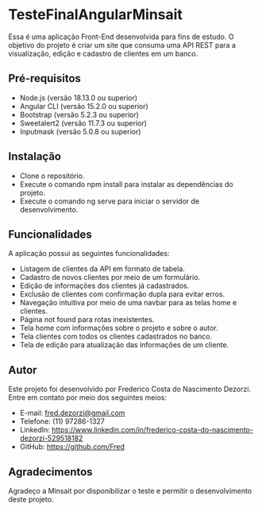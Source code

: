 # TesteFinalAngularMinsait

Essa é uma aplicação Front-End desenvolvida para fins de estudo. O objetivo do projeto é criar um site que consuma uma API REST para a visualização, edição e cadastro de clientes em um banco.

## Pré-requisitos
- Node.js (versão 18.13.0 ou superior)
- Angular CLI (versão 15.2.0 ou superior)
- Bootstrap (versão 5.2.3 ou superior)
- Sweetalert2 (versão 11.7.3 ou superior)
- Inputmask (versão 5.0.8 ou superior)

## Instalação
- Clone o repositório.
- Execute o comando npm install para instalar as dependências do projeto.
- Execute o comando ng serve para iniciar o servidor de desenvolvimento.

## Funcionalidades
A aplicação possui as seguintes funcionalidades:

- Listagem de clientes da API em formato de tabela.
- Cadastro de novos clientes por meio de um formulário.
- Edição de informações dos clientes já cadastrados.
- Exclusão de clientes com confirmação dupla para evitar erros.
- Navegação intuitiva por meio de uma navbar para as telas home e clientes.
- Página not found para rotas inexistentes.
- Tela home com informações sobre o projeto e sobre o autor.
- Tela clientes com todos os clientes cadastrados no banco.
- Tela de edição para atualização das informações de um cliente.

## Autor
Este projeto foi desenvolvido por Frederico Costa do Nascimento Dezorzi. Entre em contato por meio dos seguintes meios:

- E-mail: fred.dezorzi@gmail.com
- Telefone: (11) 97286-1327
- LinkedIn: https://www.linkedin.com/in/frederico-costa-do-nascimento-dezorzi-529518182
- GitHub: https://github.com/Fred

## Agradecimentos
Agradeço a Minsait por disponibilizar o teste e permitir o desenvolvimento deste projeto.
